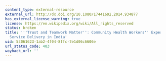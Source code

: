 ```yaml
---
content_type: external-resource
external_url: http://dx.doi.org/10.1080/17441692.2014.934877
has_external_license_warning: true
license: https://en.wikipedia.org/wiki/All_rights_reserved
status: broken
title: '''Trust and Teamwork Matter'': Community Health Workers'' Experiences in Integrated
  Service Delivery in India'
uid: 53061623-1ab2-4f04-8ffc-7e1d06c6606e
url_status_code: 403
wayback_url: ''
---
```

